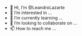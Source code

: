- 👋 Hi, I’m @LeandroLazarte
- 👀 I’m interested in ...
- 🌱 I’m currently learning ...
- 💞️ I’m looking to collaborate on ...
- 📫 How to reach me ...

<!---
LeandroLazarte/LeandroLazarte is a ✨ special ✨ repository because its `README.md` (this file) appears on your GitHub profile.
You can click the Preview link to take a look at your changes.
--->
